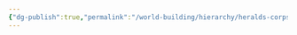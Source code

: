 ```yaml
---
{"dg-publish":true,"permalink":"/world-building/hierarchy/heralds-corps/factions/explorers/horizon-scouts-faction/"}
---
```


